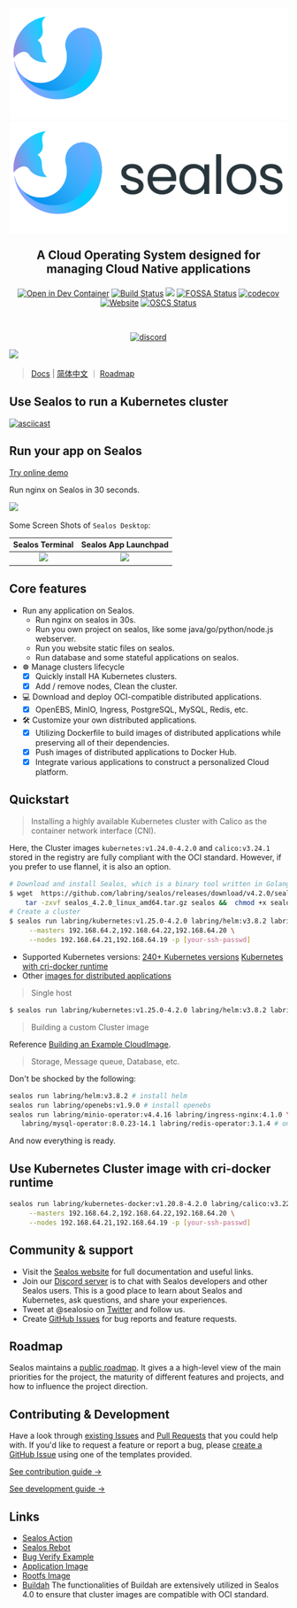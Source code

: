 <h2 align="center">

![](/docs/4.0/img/sealos-left-dark.png#gh-dark-mode-only)
![](/docs/4.0/img/sealos-left.png#gh-light-mode-only)

A Cloud Operating System designed for managing Cloud Native applications

</h2>

<div align="center">

[![Open in Dev Container](https://img.shields.io/static/v1?label=Dev%20Container&message=Open&color=blue&logo=visualstudiocode)](https://vscode.dev/redirect?url=vscode://ms-vscode-remote.remote-containers/cloneInVolume?url=https://github.com/labring/sealos)
[![Build Status](https://github.com/labring/sealos/actions/workflows/release.yml/badge.svg)](https://github.com/labring/sealos/actions)
[![](https://img.shields.io/docker/pulls/labring/kubernetes)](https://hub.docker.com/r/labring/kubernetes)
[![FOSSA Status](https://app.fossa.com/api/projects/git%2Bgithub.com%2Flabring%2Fsealos.svg?type=shield)](https://app.fossa.com/projects/git%2Bgithub.com%2Flabring%2Fsealos?ref=badge_shield)
[![codecov](https://codecov.io/gh/labring/sealos/branch/main/graph/badge.svg?token=e41ZDcj06N)](https://codecov.io/gh/labring/sealos)
[![Website](https://img.shields.io/website?url=https%3A%2F%2Fpostwoman.io&logo=Postwoman)](https://sealos.io)
[![OSCS Status](https://www.oscs1024.com/platform/badge/labring/sealos.svg?size=small)](https://www.oscs1024.com/project/labring/sealos?ref=badge_small)

<br />

[![discord](https://theme.zdassets.com/theme_assets/678183/cc59daa07820943e943c2fc283b9079d7003ff76.svg)](https://discord.gg/7bPNZfsjJu)

</div>

![](https://user-images.githubusercontent.com/8912557/236477759-3532fdec-c355-4f8d-92ef-9f6fce3c50da.png)

> [Docs](https://www.sealos.io/docs/Intro) | [简体中文](https://www.sealos.io/zh-Hans/docs/Intro) ｜ [Roadmap](https://github.com/orgs/labring/projects/4/views/9)

## Use Sealos to run a Kubernetes cluster

[![asciicast](https://asciinema.org/a/519263.svg)](https://asciinema.org/a/519263?speed=3)

## Run your app on Sealos

[Try online demo](https://cloud.sealos.io)

Run nginx on Sealos in 30 seconds.

![](https://user-images.githubusercontent.com/8912557/236479998-c4949070-a4bc-4900-bfe8-d8b3b4728e60.png)

Some Screen Shots of `Sealos Desktop`:

<div align="center">

| Sealos Terminal | Sealos App Launchpad |
| :---: | :---: |
| ![](https://user-images.githubusercontent.com/8912557/236481248-1bd521ae-b483-440a-8177-ae90081f8973.png) | ![](https://user-images.githubusercontent.com/8912557/236480220-5a3f09c1-8e75-4727-a398-244d86f32133.png) |

</div>

## Core features

- Run any application on Sealos.
  - Run nginx on sealos in 30s.
  - Run you own project on sealos, like some java/go/python/node.js webserver.
  - Run you website static files on sealos.
  - Run database and some stateful applications on sealos.
- ☸️ Manage clusters lifecycle
  - [x] Quickly install HA Kubernetes clusters.
  - [x] Add / remove nodes, Clean the cluster.
- 💻 Download and deploy OCI-compatible distributed applications.
  - [x] OpenEBS, MinIO, Ingress, PostgreSQL, MySQL, Redis, etc.
- 🛠️ Customize your own distributed applications.
  - [x] Utilizing Dockerfile to build images of distributed applications while preserving all of their dependencies.
  - [x] Push images of distributed applications to Docker Hub.
  - [x] Integrate various applications to construct a personalized Cloud platform.

## Quickstart

> Installing a highly available Kubernetes cluster with Calico as the container network interface (CNI).

Here, the Cluster images `kubernetes:v1.24.0-4.2.0` and `calico:v3.24.1` stored in the registry are fully compliant with the OCI standard. However, if you prefer to use flannel, it is also an option.

```bash
# Download and install Sealos, which is a binary tool written in Golang. Simply download it and copy it to the bin directory. You can also download it from the release page.
$ wget  https://github.com/labring/sealos/releases/download/v4.2.0/sealos_4.2.0_linux_amd64.tar.gz  && \
    tar -zxvf sealos_4.2.0_linux_amd64.tar.gz sealos &&  chmod +x sealos && mv sealos /usr/bin 
# Create a cluster
$ sealos run labring/kubernetes:v1.25.0-4.2.0 labring/helm:v3.8.2 labring/calico:v3.24.1 \
     --masters 192.168.64.2,192.168.64.22,192.168.64.20 \
     --nodes 192.168.64.21,192.168.64.19 -p [your-ssh-passwd]
```

* Supported Kubernetes versions: [240+ Kubernetes versions](https://hub.docker.com/r/labring/kubernetes/tags) [Kubernetes with cri-docker runtime](https://hub.docker.com/r/labring/kubernetes-docker/tags)
* Other [images for distributed applications](https://hub.docker.com/u/labring)

> Single host

```bash
$ sealos run labring/kubernetes:v1.25.0-4.2.0 labring/helm:v3.8.2 labring/calico:v3.24.1
```

> Building a custom Cluster image

Reference [Building an Example CloudImage](https://www.sealos.io/docs/getting-started/build-example-cloudimage).

> Storage, Message queue, Database, etc.

Don't be shocked by the following:

```bash
sealos run labring/helm:v3.8.2 # install helm
sealos run labring/openebs:v1.9.0 # install openebs
sealos run labring/minio-operator:v4.4.16 labring/ingress-nginx:4.1.0 \
   labring/mysql-operator:8.0.23-14.1 labring/redis-operator:3.1.4 # oneliner
```

And now everything is ready.

## Use Kubernetes Cluster image with cri-docker runtime

```bash
sealos run labring/kubernetes-docker:v1.20.8-4.2.0 labring/calico:v3.22.1 \
     --masters 192.168.64.2,192.168.64.22,192.168.64.20 \
     --nodes 192.168.64.21,192.168.64.19 -p [your-ssh-passwd]
```

## Community & support

+ Visit the [Sealos website](https://sealos.io/) for full documentation and useful links.
+ Join our [Discord server](https://discord.gg/7bPNZfsjJu) is to chat with Sealos developers and other Sealos users. This is a good place to learn about Sealos and Kubernetes, ask questions, and share your experiences.
+ Tweet at @sealosio on [Twitter](https://twitter.com/sealosio) and follow us.
+ Create [GitHub Issues](https://github.com/labring/sealos/issues/new/choose) for bug reports and feature requests.

## Roadmap

Sealos maintains a [public roadmap](https://github.com/orgs/labring/projects/4/views/9). It gives a a high-level view of the main priorities for the project, the maturity of different features and projects, and how to influence the project direction.

## Contributing & Development

Have a look through [existing Issues](https://github.com/labring/sealos/issues?q=is%3Aissue+is%3Aopen+sort%3Aupdated-desc) and [Pull Requests](https://github.com/labring/sealos/pulls?q=is%3Apr+is%3Aopen+sort%3Aupdated-desc) that you could help with. If you'd like to request a feature or report a bug, please [create a GitHub Issue](https://github.com/labring/sealos/issues/new/choose) using one of the templates provided.

[See contribution guide →](./CONTRIBUTING.md)

[See development guide →](./DEVELOPGUIDE.md)

## Links

- [Sealos Action](https://github.com/labring/sealos-action)
- [Sealos Rebot](https://github.com/labring/gh-rebot)
- [Bug Verify Example](https://github.com/labring-actions/bug-verify)
- [Application Image](https://github.com/labring-actions/cluster-image)
- [Rootfs Image](https://github.com/labring-actions/runtime)
- [Buildah](https://github.com/containers/buildah) The functionalities of Buildah are extensively utilized in Sealos 4.0 to ensure that cluster images are compatible with OCI standard.

<!-- ## License -->

<!-- [![FOSSA Status](https://app.fossa.com/api/projects/git%2Bgithub.com%2Flabring%2Fsealos.svg?type=large)](https://app.fossa.com/projects/git%2Bgithub.com%2Flabring%2Fsealos?ref=badge_large) -->
